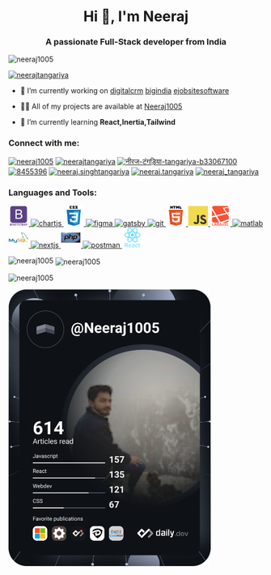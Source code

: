 <h1 align="center">Hi 👋, I'm Neeraj</h1>
<h3 align="center">A passionate Full-Stack developer from India</h3>

<p align="left"> <img src="https://komarev.com/ghpvc/?username=neeraj1005&label=Profile%20views&color=0e75b6&style=flat" alt="neeraj1005" /> </p>

<p align="left"> <a href="https://twitter.com/neerajtangariya" target="blank"><img src="https://img.shields.io/twitter/follow/neerajtangariya?logo=twitter&style=for-the-badge" alt="neerajtangariya" /></a> </p>

- 🔭 I’m currently working on [digitalcrm](https://digitalcrm.com/) [bigindia](https://www.bigindia.com/) [ejobsitesoftware](https://ejobsitesoftware.com/)

<!-- - 📫 Reach me at **neeraj.tangariya123@gmail.com** -->

- 👨‍💻 All of my projects are available at [Neeraj1005](https://github.com/Neeraj1005)

- 🌱 I’m currently learning **React,Inertia,Tailwind**

<h3 align="left">Connect with me:</h3>
<p align="left">
<a href="https://codepen.io/neeraj1005" target="blank"><img align="center" src="https://raw.githubusercontent.com/rahuldkjain/github-profile-readme-generator/master/src/images/icons/Social/codepen.svg" alt="neeraj1005" height="30" width="40" /></a>
<a href="https://twitter.com/neerajtangariya" target="blank"><img align="center" src="https://raw.githubusercontent.com/rahuldkjain/github-profile-readme-generator/master/src/images/icons/Social/twitter.svg" alt="neerajtangariya" height="30" width="40" /></a>
<a href="https://linkedin.com/in/नीरज-टंगड़िया-tangariya-b33067100" target="blank"><img align="center" src="https://raw.githubusercontent.com/rahuldkjain/github-profile-readme-generator/master/src/images/icons/Social/linked-in-alt.svg" alt="नीरज-टंगड़िया-tangariya-b33067100" height="30" width="40" /></a>
<a href="https://stackoverflow.com/users/8455396" target="blank"><img align="center" src="https://raw.githubusercontent.com/rahuldkjain/github-profile-readme-generator/master/src/images/icons/Social/stack-overflow.svg" alt="8455396" height="30" width="40" /></a>
<a href="https://fb.com/neeraj.singhtangariya" target="blank"><img align="center" src="https://raw.githubusercontent.com/rahuldkjain/github-profile-readme-generator/master/src/images/icons/Social/facebook.svg" alt="neeraj.singhtangariya" height="30" width="40" /></a>
<a href="https://instagram.com/neeraj.tangariya" target="blank"><img align="center" src="https://raw.githubusercontent.com/rahuldkjain/github-profile-readme-generator/master/src/images/icons/Social/instagram.svg" alt="neeraj.tangariya" height="30" width="40" /></a>
<a href="https://www.hackerrank.com/neeraj_tangariya" target="blank"><img align="center" src="https://raw.githubusercontent.com/rahuldkjain/github-profile-readme-generator/master/src/images/icons/Social/hackerrank.svg" alt="neeraj_tangariya" height="30" width="40" /></a>
</p>

<h3 align="left">Languages and Tools:</h3>
<p align="left"> <a href="https://getbootstrap.com" target="_blank"> <img src="https://raw.githubusercontent.com/devicons/devicon/master/icons/bootstrap/bootstrap-plain-wordmark.svg" alt="bootstrap" width="40" height="40"/> </a> <a href="https://www.chartjs.org" target="_blank"> <img src="https://www.chartjs.org/media/logo-title.svg" alt="chartjs" width="40" height="40"/> </a> <a href="https://www.w3schools.com/css/" target="_blank"> <img src="https://raw.githubusercontent.com/devicons/devicon/master/icons/css3/css3-original-wordmark.svg" alt="css3" width="40" height="40"/> </a> <a href="https://www.figma.com/" target="_blank"> <img src="https://www.vectorlogo.zone/logos/figma/figma-icon.svg" alt="figma" width="40" height="40"/> </a> <a href="https://www.gatsbyjs.com/" target="_blank"> <img src="https://www.vectorlogo.zone/logos/gatsbyjs/gatsbyjs-icon.svg" alt="gatsby" width="40" height="40"/> </a> <a href="https://git-scm.com/" target="_blank"> <img src="https://www.vectorlogo.zone/logos/git-scm/git-scm-icon.svg" alt="git" width="40" height="40"/> </a> <a href="https://www.w3.org/html/" target="_blank"> <img src="https://raw.githubusercontent.com/devicons/devicon/master/icons/html5/html5-original-wordmark.svg" alt="html5" width="40" height="40"/> </a> <a href="https://developer.mozilla.org/en-US/docs/Web/JavaScript" target="_blank"> <img src="https://raw.githubusercontent.com/devicons/devicon/master/icons/javascript/javascript-original.svg" alt="javascript" width="40" height="40"/> </a> <a href="https://laravel.com/" target="_blank"> <img src="https://raw.githubusercontent.com/devicons/devicon/master/icons/laravel/laravel-plain-wordmark.svg" alt="laravel" width="40" height="40"/> </a> <a href="https://www.mathworks.com/" target="_blank"> <img src="https://upload.wikimedia.org/wikipedia/commons/2/21/Matlab_Logo.png" alt="matlab" width="40" height="40"/> </a> <a href="https://www.mysql.com/" target="_blank"> <img src="https://raw.githubusercontent.com/devicons/devicon/master/icons/mysql/mysql-original-wordmark.svg" alt="mysql" width="40" height="40"/> </a> <a href="https://nextjs.org/" target="_blank"> <img src="https://cdn.worldvectorlogo.com/logos/nextjs-3.svg" alt="nextjs" width="40" height="40"/> </a> <a href="https://www.php.net" target="_blank"> <img src="https://raw.githubusercontent.com/devicons/devicon/master/icons/php/php-original.svg" alt="php" width="40" height="40"/> </a> <a href="https://postman.com" target="_blank"> <img src="https://www.vectorlogo.zone/logos/getpostman/getpostman-icon.svg" alt="postman" width="40" height="40"/> </a> <a href="https://reactjs.org/" target="_blank"> <img src="https://raw.githubusercontent.com/devicons/devicon/master/icons/react/react-original-wordmark.svg" alt="react" width="40" height="40"/> </a> </p>

<p><img align="left" src="https://github-readme-stats.vercel.app/api/top-langs?username=neeraj1005&show_icons=true&locale=en&layout=compact" alt="neeraj1005" /></p>

<p>&nbsp;<img align="center" src="https://github-readme-stats.vercel.app/api?username=neeraj1005&show_icons=true&locale=en" alt="neeraj1005" /></p>

<p><img align="center" src="https://github-readme-streak-stats.herokuapp.com/?user=neeraj1005&" alt="neeraj1005" /></p>

<a href="https://app.daily.dev/DailyDevTips"><img src="https://github.com/neeraj1005/neeraj1005/blob/master/devcard.svg" width="400" alt="Neeraj Dev Card"/></a>
